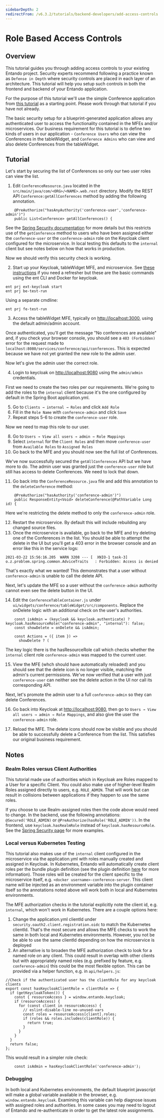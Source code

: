 ```yaml
---
sidebarDepth: 2
redirectFrom: /v6.3.2/tutorials/backend-developers/add-access-controls.html
---
```

# Role Based Access Controls

## Overview
This tutorial guides you through adding access controls to your existing Entando project. Security experts recommend following a practice known as `Defense in Depth` where security controls are placed in each layer of an architecture. This tutorial will help you setup such controls in both the frontend and backend of your Entando application. 

For the purpose of this tutorial we'll use the simple Conference application from [this tutorial](../ms/generate-microservices-and-micro-frontends.md) as a starting point. Please work through that tutorial if you have not already. 

The basic security setup for a blueprint-generated application allows any authenticated user to access the functionality contained in the MFEs and/or microservices. Our business requirement for this tutorial is to define two kinds of users in our application - `Conference Users` who can view the Conferences in the tableWidget, and `Conference Admins` who can view and also delete Conferences from the tableWidget. 

## Tutorial
Let's start by securing the list of Conferences so only our two user roles can view the list.

1. Edit `ConferenceResource.java` located in the `src/main/java/com/<ORG>/<NAME>.web.rest` directory. Modify the REST API `Conference:getAllConferences` method by adding the following annotation. 
```
    @PreAuthorize("hasAnyAuthority('conference-user','conference-admin')")
    public List<Conference> getAllConferences() {
```
See the [Spring Security documentation](https://spring.io/projects/spring-security) for more details but this restricts use of the `getConference` method to users who have been assigned either the `conference-user` or the `conference-admin` role on the Keycloak client configured for the microservice. In local testing this defaults to the `internal` client but see notes below on how that works in production.

Now we should verify this security check is working.

2. Start up your Keycloak, tableWidget MFE, and microservice. See [these instructions](./run-local.md) if you need a refresher but these are the basic commands using the ent CLI and Docker for keycloak.
```
ent prj ext-keycloak start
ent prj be-test-run
```
Using a separate cmdline:
```
ent prj fe-test-run
```

3. Access the tableWidget MFE, typically on <http://localhost:3000>, using the default admin/admin account. 

Once authenticated, you'll get the message "No conferences are available" and, if you check your browser console, you should see a `403 (Forbidden)` error for the request made to `localhost:8080/services/conference/api/conferences`. This is expected because we have not yet granted the new role to the admin user. 

Now let's give the admin user the correct role. 

4. Login to keycloak on <http://localhost:9080> using the `admin/admin` credentials. 

First we need to create the two roles per our requirements. We're going to add the roles to the `internal` client because it's the one configured by default in the Spring Boot application.yml.
          
5. Go to `Clients → internal → Roles` and click `Add Role`
6. Fill in the `Role Name` with `conference-admin` and click `Save`
7. Repeat steps 5-6 to create the `conference-user` role. 

Now we need to map this role to our user.

8. Go to `Users → View all users → admin → Role Mappings`
9. Select `internal` for the `Client Roles` and then move `conference-user` from `Available Roles` to `Assigned Roles`
10. Go back to the MFE and you should now see the full list of Conferences.

We've now successfully secured the `getAllConferences` API but we have more to do. The admin user was granted just the `conference-user` role but still has access to delete Conferences. We need to lock that down.

11. Go back into the `ConferenceResource.java` file and add this annotation to the `deleteConference` method:

```
    @PreAuthorize("hasAuthority('conference-admin')")
    public ResponseEntity<Void> deleteConference(@PathVariable Long id) {
```
Here we're restricting the delete method to only the `conference-admin` role.

12. Restart the microservice. By default this will include rebuilding any changed source files.
13. Once the microservice is available, go back to the MFE and try deleting one of the Conferences in the list. You should be able to attempt the delete in the UI but you'll get a 403 error in the browser console and an error like this in the service logs:
```
2021-03-22 15:56:16.205  WARN 3208 --- [  XNIO-1 task-3] o.z.problem.spring.common.AdviceTraits   : Forbidden: Access is denied
```
That's exactly what we wanted! This demonstrates that a user without `conference-admin` is unable to call the delete API.

Next, let's update the MFE so a user without the `conference-admin` authority cannot even see the delete button in the UI.

14. Edit the `ConferenceTableContainer.js` under `ui/widgets/conference/tableWidget/src/components`. Replace the onDelete logic with an additional check on the user's authorities.
```
    const isAdmin = (keycloak && keycloak.authenticate) ? keycloak.hasResourceRole("conference-admin", "internal"): false;
    const showDelete = onDelete && isAdmin;

    const Actions = ({ item }) =>
      showDelete ? (
```

The key logic there is the hasResourceRole call which checks whether the `internal` client role `conference-admin` was mapped to the current user.

15. View the MFE (whch should have automatically reloaded) and you should see that the delete icon is no longer visible, matching the admin's current permissions.  We've now verified that a user with just `conference-user` can neither see the delete action in the UI nor call its corresponding API.

Next, let's promote the admin user to a full `conference-admin` so they can delete Conferences.

16. Go back into Keycloak at <http://localhost:9080>, then go to `Users → View all users → admin → Role Mappings`, and also give the user the `conference-admin` role.

17. Reload the MFE. The delete icons should now be visible and you should be able to successfully delete a Conference from the list. This satisfies our original business requirement. 

## Notes
### Realm Roles versus Client Authorities
This tutorial made use of authorities which in Keycloak are Roles mapped to a User for a specific Client. You could also make use of higher-level Realm Roles assigned directly to users, e.g. `ROLE_ADMIN`. That will work but can result in collisions between applications if they happen to use the same roles.

If you choose to use Realm-assigned roles then the code above would need to change. In the backend, use the following annotations: `@Secured('ROLE_ADMIN)` or `@PreAuthorize(hasRole('ROLE_ADMIN'))`. In the frontend, use `keycloak.hasRealmRole` instead of `keycloak.hasResourceRole`. See the [Spring Security page](https://www.baeldung.com/spring-security-check-user-role) for more examples.

### Local versus Kubernetes Testing
This tutorial also makes use of the `internal` client configured in the microservice via the application.yml with roles manually created and assigned in Keycloak. In Kubernetes, Entando will automatically create client roles per the bundle plugin definition (see the plugin definition [here](../../../docs/curate/ecr-bundle-details.md) for more information). Those roles will be created for the client specific to the microservice itself, e.g. `<docker username>-conference-server`. This client name will be injected as an environment variable into the plugin container itself so the annotations noted above will work both in local and Kubernetes environments.

The MFE authorization checks in the tutorial explicitly note the client id,  e.g. `internal`, which won't work in Kubernetes. There are a couple options here:
1) Change the application.yml clientId under `security.oauth2.client.registration.oidc` to match the Kubernetes clientId. That's the most secure and allows the MFE checks to work the same in both local and Kubernetes environments. However, you not be be able to use the same clientId depending on how the microservice is deployed
2) An alternative is to broaden the MFE authorization check to look for a named role on any client. This could result in overlap with other clients but with appropriately named roles (e.g. prefixed by feature, e.g. `conference-admin`) this could be the most flexible option. This can be provided via a helper function, e.g. in `api/helpers.js`:
```
//Check if the authenticated user has the clientRole for any keycloak clients
export const hasKeycloakClientRole = clientRole => {
  if (getKeycloakToken()) {
    const { resourceAccess } = window.entando.keycloak;
    if (resourceAccess) {
      for (const client in resourceAccess) {
        // eslint-disable-line no-unused-vars
        const roles = resourceAccess[client].roles;
        if (roles && roles.includes(clientRole)) {
          return true;
        }
      }
    }
  }
  return false;
};
```
This would result in a simpler role check:
```
    const isAdmin = hasKeycloakClientRole('conference-admin');
```
  
### Debugging
In both local and Kubernetes environments, the default blueprint javascript will make a global variable available in the browser, e.g. `window.entando.keycloak`. Examining this variable can help diagnose issues with assigned roles and authorities. In some cases you may need to logout of Entando and re-authenticate in order to get the latest role assignments.